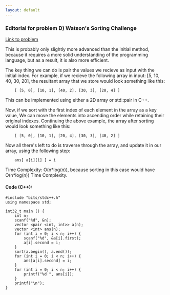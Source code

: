 ```yaml
---
layout: default
---
```



### Editorial for problem D) Watson's Sorting Challenge

[Link to problem](https://www.hackerrank.com/contests/wtp-2021/challenges/d-a-harder-problem)

This is probably only slightly more advanced than the initial method, because it requires a more solid understanding of the programming language, but as a result, it is also more efficient.

The key thing we can do is pair the values we recieve as input with the initial index.
For example, if we recieve the following array in input: [5, 10, 40, 30, 20], the resultant array that we store would look something like this:

        [ [5, 0], [10, 1], [40, 2], [30, 3], [20, 4] ]

This can be implemented using either a 2D array or std::pair in C++.

Now, if we sort with the first index of each element in the array as a key value, We can move the elements into ascending order while retaining their original indexes.
Continuing the above example, the array after sorting would look something like this:

        [ [5, 0], [10, 1], [20, 4], [30, 3], [40, 2] ]

Now all there's left to do is traverse through the array, and update it in our array, using the following step:

        ans[ a[i][1] ] = i

Time Complexity: O(n\*log(n)), because sorting in this case would have O(n\*log(n)) Time Complexity.


#### Code (C++):

```
#include "bits/stdc++.h"
using namespace std;

int32_t main () {
    int n;
    scanf("%d", &n);
    vector <pair <int, int>> a(n);
    vector <int> ans(n);
    for (int i = 0; i < n; i++) {
        scanf("%d", &a[i].first);
        a[i].second = i;
    }
    sort(a.begin(), a.end());
    for (int i = 0; i < n; i++) {
        ans[a[i].second] = i;
    }
    for (int i = 0; i < n; i++) {
        printf("%d ", ans[i]);
    }
    printf("\n");
}
```
